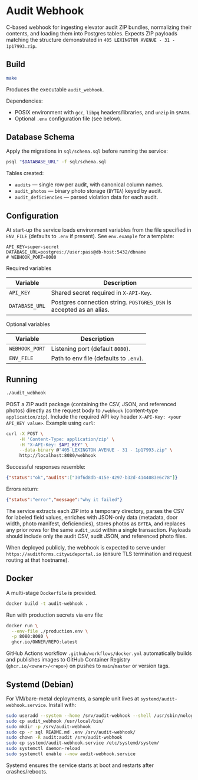 # Audit Webhook

C-based webhook for ingesting elevator audit ZIP bundles, normalizing their contents, and loading them into Postgres tables. Expects ZIP payloads matching the structure demonstrated in `405 LEXINGTON AVENUE - 31 - 1p17993.zip`.

## Build

```sh
make
```

Produces the executable `audit_webhook`.

Dependencies:
- POSIX environment with `gcc`, `libpq` headers/libraries, and `unzip` in `$PATH`.
- Optional `.env` configuration file (see below).

## Database Schema

Apply the migrations in `sql/schema.sql` before running the service:

```sh
psql "$DATABASE_URL" -f sql/schema.sql
```

Tables created:
- `audits` — single row per audit, with canonical column names.
- `audit_photos` — binary photo storage (`BYTEA`) keyed by audit.
- `audit_deficiencies` — parsed violation data for each audit.

## Configuration

At start-up the service loads environment variables from the file specified in `ENV_FILE` (defaults to `.env` if present). See `env.example` for a template:

```env
API_KEY=super-secret
DATABASE_URL=postgres://user:pass@db-host:5432/dbname
# WEBHOOK_PORT=8080
```

Required variables

| Variable       | Description                                                         |
|----------------|---------------------------------------------------------------------|
| `API_KEY`      | Shared secret required in `X-API-Key`.                               |
| `DATABASE_URL` | Postgres connection string. `POSTGRES_DSN` is accepted as an alias. |

Optional variables

| Variable       | Description                                    |
|----------------|------------------------------------------------|
| `WEBHOOK_PORT` | Listening port (default `8080`).                |
| `ENV_FILE`     | Path to env file (defaults to `.env`).          |

## Running

```sh
./audit_webhook
```

POST a ZIP audit package (containing the CSV, JSON, and referenced photos) directly as the request body to `/webhook` (content-type `application/zip`). Include the required API key header `X-API-Key: <your API_KEY value>`. Example using `curl`:

```sh
curl -X POST \
     -H 'Content-Type: application/zip' \
     -H "X-API-Key: $API_KEY" \
     --data-binary @"405 LEXINGTON AVENUE - 31 - 1p17993.zip" \
     http://localhost:8080/webhook
```

Successful responses resemble:

```json
{"status":"ok","audits":["30f6d8db-415e-4297-b32d-4144083e6c78"]}
```

Errors return:

```json
{"status":"error","message":"why it failed"}
```

The service extracts each ZIP into a temporary directory, parses the CSV for labeled field values, enriches with JSON-only data (metadata, door width, photo manifest, deficiencies), stores photos as `BYTEA`, and replaces any prior rows for the same `audit_uuid` within a single transaction. Payloads should include only the audit CSV, audit JSON, and referenced photo files.

When deployed publicly, the webhook is expected to serve under `https://auditforms.citywideportal.io` (ensure TLS termination and request routing at that hostname).

## Docker

A multi-stage `Dockerfile` is provided.

```sh
docker build -t audit-webhook .
```

Run with production secrets via env file:

```sh
docker run \
  --env-file ./production.env \
  -p 8080:8080 \
  ghcr.io/OWNER/REPO:latest
```

GitHub Actions workflow `.github/workflows/docker.yml` automatically builds and publishes images to GitHub Container Registry (`ghcr.io/<owner>/<repo>`) on pushes to `main`/`master` or version tags.

## Systemd (Debian)

For VM/bare-metal deployments, a sample unit lives at `systemd/audit-webhook.service`. Install with:

```sh
sudo useradd --system --home /srv/audit-webhook --shell /usr/sbin/nologin audit
sudo cp audit_webhook /usr/local/bin/
sudo mkdir -p /srv/audit-webhook
sudo cp -r sql README.md .env /srv/audit-webhook/
sudo chown -R audit:audit /srv/audit-webhook
sudo cp systemd/audit-webhook.service /etc/systemd/system/
sudo systemctl daemon-reload
sudo systemctl enable --now audit-webhook.service
```

Systemd ensures the service starts at boot and restarts after crashes/reboots.
